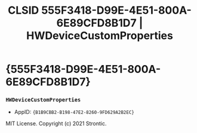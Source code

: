 ﻿---
title: "CLSID 555F3418-D99E-4E51-800A-6E89CFD8B1D7 | HWDeviceCustomProperties"
excerpt: What is COM-Object CLSID 555F3418-D99E-4E51-800A-6E89CFD8B1D7?
---

# {555F3418-D99E-4E51-800A-6E89CFD8B1D7}

### `HWDeviceCustomProperties`
* AppID: `{B1B9CBB2-B198-47E2-8260-9FD629A2B2EC}`

MIT License. Copyright (c) 2021 Strontic.


